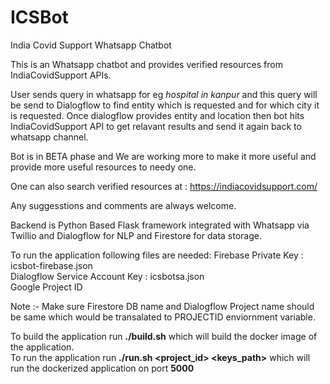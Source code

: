 # ICSBot
India Covid Support Whatsapp Chatbot

This is an Whatsapp chatbot and provides verified resources from IndiaCovidSupport APIs.

User sends query in whatsapp for eg *hospital in kanpur* and this query will be send to Dialogflow to find entity which is requested and for which city it is requested.
Once dialogflow provides entity and location then bot hits IndiaCovidSupport API to get relavant results and send it again back to whatsapp channel.

Bot is in BETA phase and We are working more to make it more useful and provide more useful resources to needy one.

One can also search verified resources at : https://indiacovidsupport.com/

Any suggesstions and comments are always welcome.

Backend is Python Based Flask framework integrated with Whatsapp via Twillio and Dialogflow for NLP and Firestore for data storage.

To run the application following files are needed:
Firebase Private Key : icsbot-firebase.json<br>
Dialogflow Service Account Key : icsbotsa.json<br>
Google Project ID

Note :- Make sure Firestore DB name and Dialogflow Project name should be same which would be transalated to PROJECTID enviornment variable.

To build the application run <b>./build.sh</b> which will build the docker image of the application. <br>
To run the application run <b>./run.sh <project_id> <keys_path></b> which will run the dockerized application on port <b>5000</b>